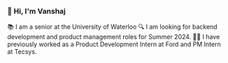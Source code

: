 ### 👋 Hi, I'm Vanshaj
📚 I am a senior at the University of Waterloo
🔍 I am looking for backend development and product management roles for Summer 2024.
👨‍💻 I have previously worked as a Product Development Intern at Ford and PM Intern at Tecsys.



<!--
**vanshajvohra/vanshajvohra** is a ✨ _special_ ✨ repository because its `README.md` (this file) appears on your GitHub profile.

Here are some ideas to get you started:

- 🔭 I’m currently working on ...
- 🌱 I’m currently learning ...
- 👯 I’m looking to collaborate on ...
- 🤔 I’m looking for help with ...
- 💬 Ask me about ...
- 📫 How to reach me: ...
- 😄 Pronouns: ...
- ⚡ Fun fact: ...
-->
